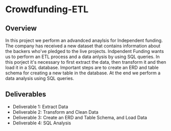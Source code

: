 # Crowdfunding-ETL

## Overview

In this project we perform an advandced anaylsis for Independent funding. 
The company has received a new dataset that contains information about the backers who've pledged
to the live projects. Indpendent Funding wants us to perform an ETL process and a data anlysis by using SQL queries. 
In this porject it's necessary to first extract the data, then transform it and then load it in a SQL database. 
Important steps are to create an ERD and table schema for creating a new table in the database. 
At the end we perform a data analysis using SQL queries. 

## Deliverables

- Deliverable 1: Extract Data
- Deliverable 2: Transform and Clean Data
- Deliverable 3: Create an ERD and Table Schema, and Load Data
- Deliverable 4: SQL Analysis
